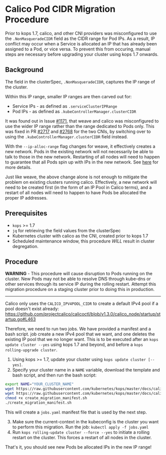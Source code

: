 # Calico Pod CIDR Migration Procedure
Prior to kops 1.7, calico, and other CNI providers was misconfigured to use the 
`.NonMasqueradeCIDR` field as the CIDR range for Pod IPs. As a result, IP
conflict may occur when a Service is allocated an IP that has already been
assigned to a Pod, or vice versa. To prevent this from occuring, manual steps
are necessary before upgrading your cluster using kops 1.7 onwards.


## Background
The field in the clusterSpec, `.NonMasqueradeCIDR`, captures the IP
range of the cluster.

Within this IP range, smaller IP ranges are then carved out for:
* Service IPs - as defined as `.serviceClusterIPRange`
* Pod IPs - as defined as `.kubeControllerManager.clusterCIDR`

It was found out in Issue [#1171](https://github.com/kubernetes/kops/issues/1171),
that weave and calico was misconfigured to use the wider IP range rather than
the range dedicated to Pods only. This was fixed in PR [#2717](https://github.com/kubernetes/kops/pull/2717)
and [#2768](https://github.com/kubernetes/kops/pull/2768) for the two CNIs, by
switching over to using the `.kubeControllerManager.clusterCIDR` field instead.

With the `--ip-alloc-range` flag changes for weave, it effectively creates a
new network. Pods in the existing network will not necessarily be able to talk
to those in the new network. Restarting of all nodes will need to happen
to guarantee that all Pods spin up with IPs in the new network. See [here](
https://github.com/weaveworks/weave/issues/2874) for more details.

Just like weave, the above change alone is not enough to mitigate the problem
on existing clusters running calico. Effectively, a new network will need to be
created first (in the form of an IP Pool in Calico terms), and a restart of all 
nodes will need to happen to have Pods be allocated the proper IP addresses.

## Prerequisites

* `kops` >= 1.7
* `jq` for retrieving the field values from the clusterSpec
* Kubernetes cluster with calico as the CNI, created prior to kops 1.7
* Scheduled maintenance window, this procedure *WILL* result in cluster degregation.

## Procedure
**WARNING** - This procedure will cause disruption to Pods running on the cluster.
New Pods may not be able to resolve DNS through kube-dns or other services
through its service IP during the rolling restart.
Attempt this migration procedure on a staging cluster prior to doing this in production.

---
Calico only uses the `CALICO_IPV4POOL_CIDR` to create a default IPv4 pool if a
pool doesn't exist already:
https://github.com/projectcalico/calicoctl/blob/v1.3.0/calico_node/startup/startup.go#L463

Therefore, we need to run two jobs. We have provided a manifest and a bash script.
job create a new IPv4 pool that we want, and one deletes the existing IP
pool that we no longer want. This is to be executed after an
`kops update cluster --yes` using kops 1.7 and beyond,
and before a `kops rolling-upgrade cluster`.

1. Using kops >= 1.7, update your cluster using `kops update cluster [--yes]`.
2. Specify your cluster name in a `NAME` variable, download the template and bash script, and then run the bash script:
```bash
export NAME="YOUR_CLUSTER_NAME"
wget https://raw.githubusercontent.com/kubernetes/kops/master/docs/calico_cidr_migration/create_migration_manifest.sh -O create_migration_manifest.sh
wget https://raw.githubusercontent.com/kubernetes/kops/master/docs/calico_cidr_migration/jobs.yaml.template -O jobs.yaml.template
chmod +x create_migration_manifest.sh
./create_migration_manifest.sh
```
This will create a `jobs.yaml` manifest file that is used by the next step.

3. Make sure the current-context in the kubeconfig is the cluster you want to perform this migration.
Run the job: `kubectl apply -f jobs.yaml`
4. Run `kops rolling-update cluster --force --yes` to initiate a rolling restart on the cluster.
This forces a restart of all nodes in the cluster.

That's it, you should see new Pods be allocated IPs in the new IP range!
